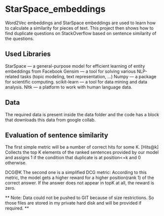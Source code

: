 # StarSpace_embeddings
Word2Vec embeddings and StarSpace embeddings are used to learn how to calculate a similarity for pieces of text. 
This project then shows how to find duplicate questions on StackOverflow based on sentence similarity of the questions.

## Used Libraries
StarSpace — a general-purpose model for efficient learning of entity embeddings from Facebook
Gensim — a tool for solving various NLP-related tasks (topic modeling, text representation, ...)
Numpy — a package for scientific computing.
scikit-learn — a tool for data mining and data analysis.
Nltk — a platform to work with human language data.

## Data
The required data is present inside the data folder and the code has a block that downloads this data from google collab.

## Evaluation of sentence similarity
The first simple metric will be a number of correct hits for some K. [Hits@k]
Collects the top K elements of the ranked sentences provided by our model and assigns 1 if the condition that duplicate is at position<=k and 0 otherwise.

DCG@K
The second one is a simplified DCG metric:
According to this metric, the model gets a higher reward for a higher position(rank 1) of the correct answer. If the answer does not appear in topK at all, the reward is zero.

** Note: Data could not be pushed to GIT because of size restrictions. So those files are stored in my private hard disk and will be provided if required. **
